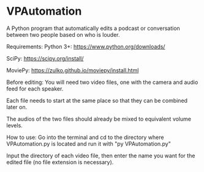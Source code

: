 # VPAutomation
A Python program that automatically edits a podcast or conversation between two people based on who is louder.

Requirements: 
Python 3+: https://www.python.org/downloads/

SciPy: https://scipy.org/install/

MoviePy: https://zulko.github.io/moviepy/install.html

Before editing:
You will need two video files, one with the camera and audio feed for each speaker.

Each file needs to start at the same place so that they can be combined later on.

The audios of the two files should already be mixed to equivalent volume levels.

How to use:
Go into the terminal and cd to the directory where VPAutomation.py is located and run it with "py VPAutomation.py"

Input the directory of each video file, then enter the name you want for the edited file (no file extension is necessary).
